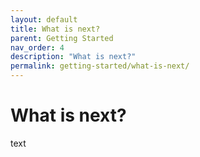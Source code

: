 ```yaml
---
layout: default
title: What is next?
parent: Getting Started
nav_order: 4
description: "What is next?"
permalink: getting-started/what-is-next/
---
```


# What is next?

text
